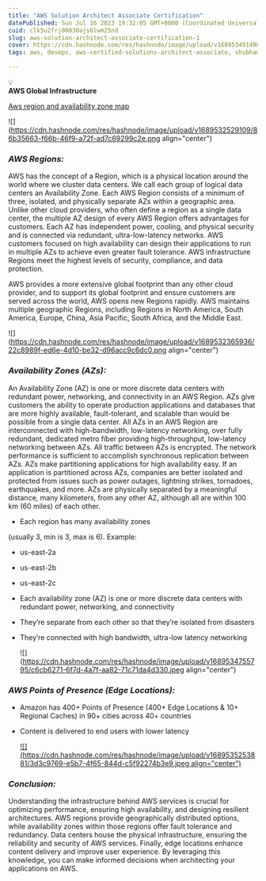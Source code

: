 ```yaml
---
title: "AWS Solution Architect Associate Certification"
datePublished: Sun Jul 16 2023 19:32:05 GMT+0000 (Coordinated Universal Time)
cuid: clk5u2frj00030ajs6lwm25nd
slug: aws-solution-architect-associate-certification-1
cover: https://cdn.hashnode.com/res/hashnode/image/upload/v1689534914982/99fd1b4f-a6de-4cb8-9965-0d754a91dfd9.jpeg
tags: aws, devops, aws-certified-solutions-architect-associate, shubhamlondhe, tws

---
```


<div data-node-type="callout">
<div data-node-type="callout-emoji">💡</div>
<div data-node-type="callout-text"><strong>AWS Global Infrastructure</strong></div>
</div>

[Aws region and availability zone map](https://aws.amazon.com/about-aws/global-infrastructure/regions_az/?p=ngi&loc=2)

![](https://cdn.hashnode.com/res/hashnode/image/upload/v1689532529109/86b35663-f66b-46f9-a72f-ad7c69299c2e.png align="center")

### ***AWS Regions:***

AWS has the concept of a Region, which is a physical location around the world where we cluster data centers. We call each group of logical data centers an Availability Zone. Each AWS Region consists of a minimum of three, isolated, and physically separate AZs within a geographic area. Unlike other cloud providers, who often define a region as a single data center, the multiple AZ design of every AWS Region offers advantages for customers. Each AZ has independent power, cooling, and physical security and is connected via redundant, ultra-low-latency networks. AWS customers focused on high availability can design their applications to run in multiple AZs to achieve even greater fault tolerance. AWS infrastructure Regions meet the highest levels of security, compliance, and data protection.

AWS provides a more extensive global footprint than any other cloud provider, and to support its global footprint and ensure customers are served across the world, AWS opens new Regions rapidly. AWS maintains multiple geographic Regions, including Regions in North America, South America, Europe, China, Asia Pacific, South Africa, and the Middle East.

![](https://cdn.hashnode.com/res/hashnode/image/upload/v1689532365936/22c8989f-ed6e-4d10-be32-d96acc9c6dc0.png align="center")

### ***Availability Zones (AZs):***

An Availability Zone (AZ) is one or more discrete data centers with redundant power, networking, and connectivity in an AWS Region. AZs give customers the ability to operate production applications and databases that are more highly available, fault-tolerant, and scalable than would be possible from a single data center. All AZs in an AWS Region are interconnected with high-bandwidth, low-latency networking, over fully redundant, dedicated metro fiber providing high-throughput, low-latency networking between AZs. All traffic between AZs is encrypted. The network performance is sufficient to accomplish synchronous replication between AZs. AZs make partitioning applications for high availability easy. If an application is partitioned across AZs, companies are better isolated and protected from issues such as power outages, lightning strikes, tornadoes, earthquakes, and more. AZs are physically separated by a meaningful distance, many kilometers, from any other AZ, although all are within 100 km (60 miles) of each other.

* Each region has many availability zones
    

(usually 3, min is 3, max is 6). Example:

* us-east-2a
    
* us-east-2b
    
* us-east-2c
    
* Each availability zone (AZ) is one or more discrete data centers with redundant power, networking, and connectivity
    
* They’re separate from each other so that they’re isolated from disasters
    
* They’re connected with high bandwidth, ultra-low latency networking
    
    ![](https://cdn.hashnode.com/res/hashnode/image/upload/v1689534755795/c6cb6271-6f7d-4a7f-aa82-71c71da4d330.jpeg align="center")
    

### ***AWS Points of Presence (Edge Locations):***

* Amazon has 400+ Points of Presence (400+ Edge Locations & 10+ Regional Caches) in 90+ cities across 40+ countries
    
* Content is delivered to end users with lower latency
    
    [![](https://cdn.hashnode.com/res/hashnode/image/upload/v1689535253881/3d3c9769-e5b7-4f65-844d-c5f92274b3e9.jpeg align="center")](https://aws.amazon.com/cloudfront/features/)
    

### ***Conclusion:***

Understanding the infrastructure behind AWS services is crucial for optimizing performance, ensuring high availability, and designing resilient architectures. AWS regions provide geographically distributed options, while availability zones within those regions offer fault tolerance and redundancy. Data centers house the physical infrastructure, ensuring the reliability and security of AWS services. Finally, edge locations enhance content delivery and improve user experience. By leveraging this knowledge, you can make informed decisions when architecting your applications on AWS.
